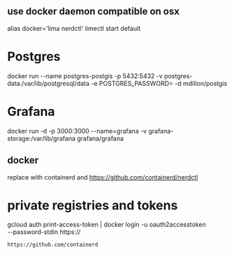 
## use docker daemon compatible on osx
alias docker='lima nerdctl'
limectl start default

# Postgres
docker run --name postgres-postgis  -p 5432:5432 -v postgres-data:/var/lib/postgresql/data -e POSTGRES_PASSWORD=<Password> -d mdillon/postgis

# Grafana 
docker run   -d   -p 3000:3000   --name=grafana   -v grafana-storage:/var/lib/grafana   grafana/grafana


## docker 
replace with containerd and https://github.com/containerd/nerdctl

# private registries and tokens
gcloud auth print-access-token | docker login -u oauth2accesstoken \
    --password-stdin https://
    
    
    https://github.com/containerd

